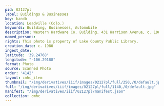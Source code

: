 ```yaml
---
pid: 02127pl
label: Buildings & Businesses
key: bandb
location: Leadville (Colo.)
keywords: Building, Businesses, Automobile
description: Western Hardware Co. Building, 431 Harrison Avenue, c. 1980
named_persons: 
rights: This photo is property of Lake County Public Library.
creation_date: c. 1980
ingest_date: 
latitude: '39.24768'
longitude: "-106.29188"
format: Photo
source: Scanned Photo
order: '4142'
layout: cmhc_item
thumbnail: "/img/derivatives/iiif/images/02127pl/full/250,/0/default.jpg"
full: "/img/derivatives/iiif/images/02127pl/full/1140,/0/default.jpg"
manifest: "/img/derivatives/iiif/02127pl/manifest.json"
collection: cmhc
---
```


